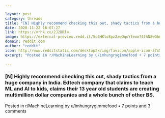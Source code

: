 ```yaml
---

layout: post
category: threads
title: "[N] Highly recommend checking this out, shady tactics from a huge company in India. Edtech company that claims to teach ML and AI to kids, claims their 13 year old students are creating multimillion dollar companies and a whole bunch of other BS."
date: 2020-11-22 16:07:27
link: https://vrhk.co/2J2DRl4
image: https://external-preview.redd.it/5c6HKlo8pz2zwOqoYfeom74fAN8wGhm6O7B-o8C5sCs.jpg?width=1024&height=536.12565445&auto=webp&crop=1024:536.12565445,smart&s=741aa87afcb843b246e0c5197cf846ed11e83a60
domain: reddit.com
author: "reddit"
icon: http://www.redditstatic.com/desktop2x/img/favicon/apple-icon-57x57.png
excerpt: "Posted in r/MachineLearning by u/imhungrygimmefood • 7 points and 3 comments"

---
```


### [N] Highly recommend checking this out, shady tactics from a huge company in India. Edtech company that claims to teach ML and AI to kids, claims their 13 year old students are creating multimillion dollar companies and a whole bunch of other BS.

Posted in r/MachineLearning by u/imhungrygimmefood • 7 points and 3 comments